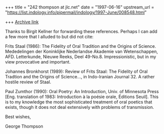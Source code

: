 +++
title = "242 thompson at jlc.net"
date = "1997-06-16"
upstream_url = "https://list.indology.info/pipermail/indology/1997-June/008548.html"

+++
[Archive link](https://list.indology.info/pipermail/indology/1997-June/008548.html)

Thanks to Birgit Kellner for forwarding these references. Perhaps I can add
a few more that I alluded to but did not cite:

Frits Staal (1986): The Fidelity of Oral Tradition and the Origins of
Science. Mededelingen der Koninklijke Nederlandse Akademie van
Wetenschappen, AFD. Letterkunde, Nieuwe Reeks, Deel 49-No.8.
Impressionistic, but in my view provocative and important.

Johannes Bronkhorst (1989): Review of Frits Staal: The Fidelity of Oral
Tradtion and the Origins of Science..., in Indo-Iranian Journal 32. A
rather hostile review of Staal.

Paul Zumthor (1990): Oral Poetry: An Introduction, Univ. of Minnesota Press
[Eng. translation of 1983: Introduction à la poésie orale, Éditions Seuil].
This is to my knowledge the most sophisticated treatment of oral poetics
that exists, though it does not deal extensively with problems of
transmission.

Best wishes,

George Thompson






